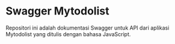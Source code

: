 # Swagger Mytodolist

Repositori ini adalah dokumentasi Swagger untuk API dari aplikasi Mytodolist yang ditulis dengan bahasa JavaScript.